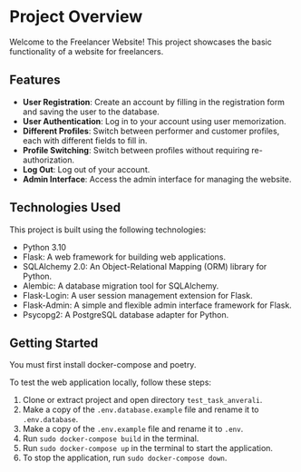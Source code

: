 # Project Overview

Welcome to the Freelancer Website! This project showcases the basic functionality of a website for freelancers.

## Features

- **User Registration**: Create an account by filling in the registration form and saving the user to the database.
- **User Authentication**: Log in to your account using user memorization.
- **Different Profiles**: Switch between performer and customer profiles, each with different fields to fill in.
- **Profile Switching**: Switch between profiles without requiring re-authorization.
- **Log Out**: Log out of your account.
- **Admin Interface**: Access the admin interface for managing the website.

## Technologies Used

This project is built using the following technologies:

- Python 3.10
- Flask: A web framework for building web applications.
- SQLAlchemy 2.0: An Object-Relational Mapping (ORM) library for Python.
- Alembic: A database migration tool for SQLAlchemy.
- Flask-Login: A user session management extension for Flask.
- Flask-Admin: A simple and flexible admin interface framework for Flask.
- Psycopg2: A PostgreSQL database adapter for Python.


## Getting Started

You must first install docker-compose and poetry.

To test the web application locally, follow these steps:

1. Clone or extract project and open directory `test_task_anverali`.
2. Make a copy of the `.env.database.example` file and rename it to `.env.database`.
3. Make a copy of the `.env.example` file and rename it to `.env`.
4. Run `sudo docker-compose build` in the terminal.
5. Run `sudo docker-compose up` in the terminal to start the application.
6. To stop the application, run `sudo docker-compose down`.
